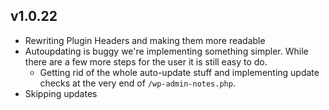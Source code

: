 ## v1.0.22
- Rewriting Plugin Headers and making them more readable
- Autoupdating is buggy we're implementing something simpler. While there are a few more steps for the user it is still easy to do.
    - Getting rid of the whole auto-update stuff and implementing update checks at the very end of `/wp-admin-notes.php`.
- Skipping updates